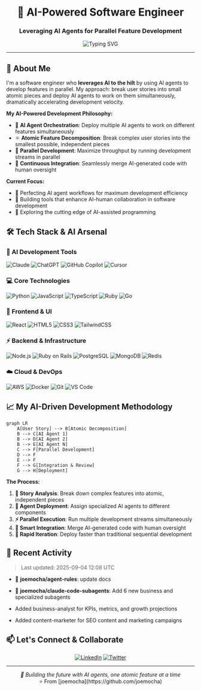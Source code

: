 <div align="center">
  <h1>🤖 AI-Powered Software Engineer</h1>
  <h3>Leveraging AI Agents for Parallel Feature Development</h3>
  
  ![Typing SVG](https://readme-typing-svg.herokuapp.com?font=Fira+Code&pause=1000&color=00D4FF&center=true&vCenter=true&width=500&lines=Software+Engineer+%2B+AI+Enthusiast;Parallel+Development+with+AI+Agents;Breaking+Stories+into+Atomic+Pieces;Building+the+Future%2C+One+Agent+at+a+Time)
</div>

---

## 🚀 About Me
I'm a software engineer who **leverages AI to the hilt** by using AI agents to develop features in parallel. My approach: break user stories into small atomic pieces and deploy AI agents to work on them simultaneously, dramatically accelerating development velocity.

**My AI-Powered Development Philosophy:**
- 🤖 **AI Agent Orchestration**: Deploy multiple AI agents to work on different features simultaneously
- ⚛️ **Atomic Feature Decomposition**: Break complex user stories into the smallest possible, independent pieces
- 🚀 **Parallel Development**: Maximize throughput by running development streams in parallel
- 🔄 **Continuous Integration**: Seamlessly merge AI-generated code with human oversight

**Current Focus:**
- 🌱 Perfecting AI agent workflows for maximum development efficiency  
- 💞️ Building tools that enhance AI-human collaboration in software development
- 🎯 Exploring the cutting edge of AI-assisted programming

## 🛠️ Tech Stack & AI Arsenal

### 🤖 AI Development Tools
![Claude](https://img.shields.io/badge/Claude-FF6B35?style=for-the-badge&logo=anthropic&logoColor=white)
![ChatGPT](https://img.shields.io/badge/ChatGPT-00A67E?style=for-the-badge&logo=openai&logoColor=white)
![GitHub Copilot](https://img.shields.io/badge/GitHub%20Copilot-000000?style=for-the-badge&logo=github&logoColor=white)
![Cursor](https://img.shields.io/badge/Cursor-000000?style=for-the-badge&logo=cursor&logoColor=white)

### 💻 Core Technologies
![Python](https://img.shields.io/badge/Python-3776AB?style=for-the-badge&logo=python&logoColor=white)
![JavaScript](https://img.shields.io/badge/JavaScript-F7DF1E?style=for-the-badge&logo=javascript&logoColor=black)
![TypeScript](https://img.shields.io/badge/TypeScript-007ACC?style=for-the-badge&logo=typescript&logoColor=white)
![Ruby](https://img.shields.io/badge/Ruby-CC342D?style=for-the-badge&logo=ruby&logoColor=white)
![Go](https://img.shields.io/badge/Go-00ADD8?style=for-the-badge&logo=go&logoColor=white)

### 🎨 Frontend & UI
![React](https://img.shields.io/badge/React-20232A?style=for-the-badge&logo=react&logoColor=61DAFB)
![HTML5](https://img.shields.io/badge/HTML5-E34F26?style=for-the-badge&logo=html5&logoColor=white)
![CSS3](https://img.shields.io/badge/CSS3-1572B6?style=for-the-badge&logo=css3&logoColor=white)
![TailwindCSS](https://img.shields.io/badge/Tailwind_CSS-38B2AC?style=for-the-badge&logo=tailwind-css&logoColor=white)

### ⚡ Backend & Infrastructure
![Node.js](https://img.shields.io/badge/Node.js-43853D?style=for-the-badge&logo=node.js&logoColor=white)
![Ruby on Rails](https://img.shields.io/badge/Ruby_on_Rails-CC0000?style=for-the-badge&logo=ruby-on-rails&logoColor=white)
![PostgreSQL](https://img.shields.io/badge/PostgreSQL-316192?style=for-the-badge&logo=postgresql&logoColor=white)
![MongoDB](https://img.shields.io/badge/MongoDB-4EA94B?style=for-the-badge&logo=mongodb&logoColor=white)
![Redis](https://img.shields.io/badge/Redis-DC382D?style=for-the-badge&logo=redis&logoColor=white)

### ☁️ Cloud & DevOps
![AWS](https://img.shields.io/badge/Amazon_AWS-232F3E?style=for-the-badge&logo=amazon-aws&logoColor=white)
![Docker](https://img.shields.io/badge/Docker-2496ED?style=for-the-badge&logo=docker&logoColor=white)
![Git](https://img.shields.io/badge/Git-F05032?style=for-the-badge&logo=git&logoColor=white)
![VS Code](https://img.shields.io/badge/VS_Code-007ACC?style=for-the-badge&logo=visual-studio-code&logoColor=white)

## 📈 My AI-Driven Development Methodology

```mermaid
graph LR
    A[User Story] --> B[Atomic Decomposition]
    B --> C[AI Agent 1]
    B --> D[AI Agent 2] 
    B --> E[AI Agent N]
    C --> F[Parallel Development]
    D --> F
    E --> F
    F --> G[Integration & Review]
    G --> H[Deployment]
```

**The Process:**
1. **🎯 Story Analysis**: Break down complex features into atomic, independent pieces
2. **🤖 Agent Deployment**: Assign specialized AI agents to different components
3. **⚡ Parallel Execution**: Run multiple development streams simultaneously
4. **🔗 Smart Integration**: Merge AI-generated code with human oversight
5. **🚀 Rapid Iteration**: Deploy faster than traditional sequential development

## 🔄 Recent Activity

> Last updated: 2025-09-04 12:08 UTC

- 🔨 **joemocha/agent-rules**: update docs
- 🔨 **joemocha/claude-code-subagents**: Add 6 new business and specialized subagents

- Added business-analyst for KPIs, metrics, and growth projections
- Added content-marketer for SEO content and marketing campaigns

## 📫 Let's Connect & Collaborate
<div align="center">
  
[![LinkedIn](https://img.shields.io/badge/LinkedIn-0077B5?style=for-the-badge&logo=linkedin&logoColor=white)](https://www.linkedin.com/in/sobu/)
[![Twitter](https://img.shields.io/badge/Twitter-1DA1F2?style=for-the-badge&logo=twitter&logoColor=white)](https://twitter.com/joemocha)

</div>

---

<div align="center">
  <i>🤖 Building the future with AI agents, one atomic feature at a time</i><br>
  ⭐️ From [joemocha](https://github.com/joemocha)
</div>

